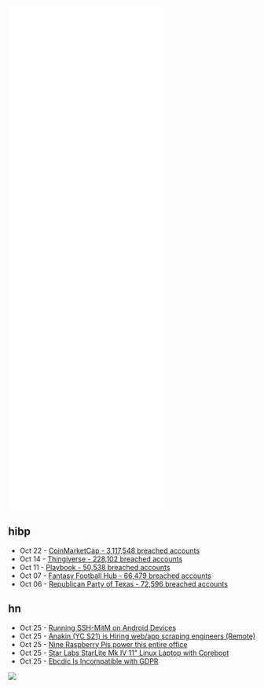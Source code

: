 ![Metrics](https://raw.githubusercontent.com/phixion/phixion/master/metrics.svg)

## hibp

<!--
for https://github.com/phixion/phixion/blob/main/.github/workflows/feeds.yml
-->
<!--START_SECTION:haveibeenpwnd-->
- Oct 22 - [CoinMarketCap - 3,117,548 breached accounts](https://haveibeenpwned.com/PwnedWebsites#CoinMarketCap)
- Oct 14 - [Thingiverse - 228,102 breached accounts](https://haveibeenpwned.com/PwnedWebsites#Thingiverse)
- Oct 11 - [Playbook - 50,538 breached accounts](https://haveibeenpwned.com/PwnedWebsites#Playbook)
- Oct 07 - [Fantasy Football Hub - 66,479 breached accounts](https://haveibeenpwned.com/PwnedWebsites#FantasyFootballHub)
- Oct 06 - [Republican Party of Texas - 72,596 breached accounts](https://haveibeenpwned.com/PwnedWebsites#RepublicanPartyOfTexas)
<!--END_SECTION:haveibeenpwnd-->

## hn

<!--
for https://github.com/phixion/phixion/blob/main/.github/workflows/feeds.yml
-->
<!--START_SECTION:hn-->
- Oct 25 - [Running SSH-MitM on Android Devices](https://github.com/ssh-mitm/ssh-mitm/discussions/83)
- Oct 25 - [Anakin (YC S21) is Hiring web/app scraping engineers (Remote)](https://www.ycombinator.com/companies/anakin/jobs/9GpOWPi-senior-software-engineer)
- Oct 25 - [Nine Raspberry Pis power this entire office](https://www.raspberrypi.com/news/nine-raspberry-pis-power-this-entire-office/)
- Oct 25 - [Star Labs StarLite Mk IV 11" Linux Laptop with Coreboot](https://starlabs.systems/pages/starlite)
- Oct 25 - [Ebcdic Is Incompatible with GDPR](https://shkspr.mobi/blog/2021/10/ebcdic-is-incompatible-with-gdpr/)
<!--END_SECTION:hn-->

<!--
for https://yhype.me
-->
![](https://hit.yhype.me/github/profile?user_id=13013670)
